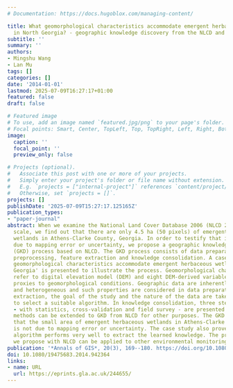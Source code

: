 ```yaml
---
# Documentation: https://docs.hugoblox.com/managing-content/

title: What geomorphological characteristics accommodate emergent herbaceous wetlands
  in North Georgia? - geographic knowledge discovery from the NLCD and DEM
subtitle: ''
summary: ''
authors:
- Mingshu Wang
- Lan Mu
tags: []
categories: []
date: '2014-01-01'
lastmod: 2025-07-09T16:27:17+01:00
featured: false
draft: false

# Featured image
# To use, add an image named `featured.jpg/png` to your page's folder.
# Focal points: Smart, Center, TopLeft, Top, TopRight, Left, Right, BottomLeft, Bottom, BottomRight.
image:
  caption: ''
  focal_point: ''
  preview_only: false

# Projects (optional).
#   Associate this post with one or more of your projects.
#   Simply enter your project's folder or file name without extension.
#   E.g. `projects = ["internal-project"]` references `content/project/deep-learning/index.md`.
#   Otherwise, set `projects = []`.
projects: []
publishDate: '2025-07-09T15:27:17.125165Z'
publication_types:
- "paper-journal"
abstract: When we examine the National Land Cover Database 2006 (NLCD 2006) in a small
  scale, we find out that there are only 4.5 ha (50 pixels) of emergent herbaceous
  wetlands in Athens-Clarke County, Georgia. In order to testify that it is not simply
  due to mapping error or uncertainty, we propose a geographic knowledge discovery
  (GKD) process based on NLCD. The GKD process consists of data preparation, data
  preprocessing, feature extraction and knowledge consolidation. A case study 'What
  geomorphological characteristics accommodate emergent herbaceous wetlands in North
  Georgia' is presented to illustrate the process. Geomorphological characteristics
  refer to digital elevation model (DEM) and eight DEM-derived variables, which are
  proxies to geomorphological conditions. Geographic data are inherently spatial dependent
  and heterogeneous and such properties are considered in data preparation. In feature
  extraction, the goal of the study and the nature of the data are taken into consideration
  to select a suitable algorithm. In knowledge consolidation, three steps of validation
  - with statistics, cross-validation and field survey - are presented. The proposed
  methods can be extended to GKD from NLCD for other purposes. The GKD results testify
  that the small area of emergent herbaceous wetlands in Athens-Clarke County, Georgia,
  is not due to mapping error or uncertainty. The case study also proves that See5
  algorithm performs very well to extract the learned knowledge. The procedure that
  we propose with NLCD can be applied to other environmental monitoring purpose.
publication: '*Annals of GIS*, 20(3), 169--180. https://doi.org/10.1080/19475683.2014.942364'
doi: 10.1080/19475683.2014.942364
links:
- name: URL
  url: https://eprints.gla.ac.uk/244655/
---
```

